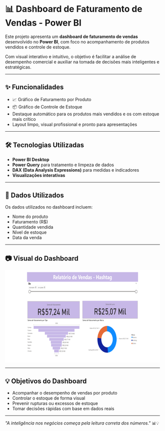 # 📊 Dashboard de Faturamento de Vendas - Power BI

Este projeto apresenta um **dashboard de faturamento de vendas** desenvolvido no **Power BI**, com foco no acompanhamento de produtos vendidos e controle de estoque.

Com visual interativo e intuitivo, o objetivo é facilitar a análise de desempenho comercial e auxiliar na tomada de decisões mais inteligentes e estratégicas.

---

## ✨ Funcionalidades

- 📈 Gráfico de Faturamento por Produto  
- 📦 Gráfico de Controle de Estoque  
- Destaque automático para os produtos mais vendidos e os com estoque mais crítico  
- Layout limpo, visual profissional e pronto para apresentações

---

## 🛠️ Tecnologias Utilizadas

- **Power BI Desktop**  
- **Power Query** para tratamento e limpeza de dados  
- **DAX (Data Analysis Expressions)** para medidas e indicadores  
- **Visualizações interativas**

---

## 📁 Dados Utilizados

Os dados utilizados no dashboard incluem:

- Nome do produto  
- Faturamento (R$)  
- Quantidade vendida  
- Nível de estoque  
- Data da venda

---

## 📷 Visual do Dashboard
<img src="https://github.com/wesleyorrr/PowerBI/blob/main/5.png" height="300" />


---

## 💡 Objetivos do Dashboard

- Acompanhar o desempenho de vendas por produto  
- Controlar o estoque de forma visual  
- Prevenir rupturas ou excessos de estoque  
- Tomar decisões rápidas com base em dados reais

---
_"A inteligência nos negócios começa pela leitura correta dos números."_ 📊💡
